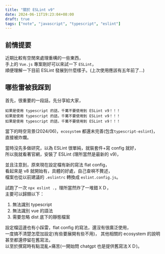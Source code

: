 ```yaml
---
title: "關於 ESLint v9"
date: 2024-06-11T19:23:04+08:00
draft: true
tags: ["note", "javascript", "typescript", "eslint"]
---
```


## 前情提要

近期比較有空閒來處理重構的一些東西，  
手上的 `Vue.js` 專案剛好可以來試一下 `ESLint`，  
順便理解一下目前 ESLint 發展到什麼樣子。(上次使用應該有五年前了...)  

## 哪些雷被我踩到

首先，很重要的一段話，先分享給大家，
```
如果是使用 typescript 的話，千萬不要使用到 ESLint v9！！！
如果是使用 typescript 的話，千萬不要使用到 ESLint v9！！！
如果是使用 typescript 的話，千萬不要使用到 ESLint v9！！！
```

當下的時空背景(2024/06)，`ecosystem` 都還未完善(包含`typescript-eslint`)，直接被炸爛。  

當時沒先多做研究，以為 ESLint 很單純，就裝套件+寫 config 就好，  
所以我就看著官網，安裝了 ESLint (理所當然是最新的 v9)，

並且注意到，原來現在設定檔有新的寫法 flat config，  
看起來是 v8 就開始有，具體的好處，自己查唄不贅述，  
檔案也從以前建議的 `.eslintrc` 轉換成 `eslint.config.js`。  

試跑了一次 `npx eslint .`，理所當然炸了一堆錯ＸＤ，  
主要可以歸類以下：
1. 無法識別 typescript
2. 無法識別 vue 的語法
3. 需要忽略 dist 底下的靜態檔案


設定檔這邊也有小踩雷，flat config 的寫法，還沒有很廣泛使用，  
一度搞不清楚怎麼加設定(有些要展開有些不用)，
其他相關的 ecosystem 的說明甚至都還停留在舊寫法，  
以至於撰寫時有點混亂+痛苦(一開始問 chatgpt 也是提供舊寫法ＸＤ)。
